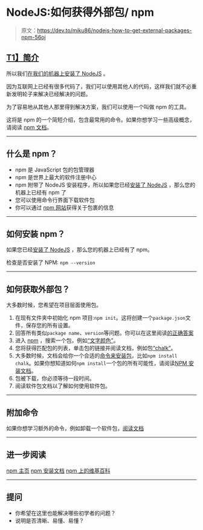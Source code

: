 # NodeJS:如何获得外部包/ npm

> 原文：<https://dev.to/miku86/nodejs-how-to-get-external-packages-npm-56oj>

## [T1】简介](#intro)

所以我们[在我们的机器上安装了 NodeJS](https://dev.to/miku86/what-is-nodejs-how-to-install-it-1900) 。

因为互联网上已经有很多代码了，我们可以使用其他人的代码，这样我们就不必重新发明轮子来解决已经解决的问题。

为了容易地从其他人那里得到解决方案，我们可以使用一个叫做 npm 的工具。

这将是 npm 的一个简短介绍，包含最常用的命令。如果你想学习一些高级概念，请阅读 [npm 文档](https://docs.npmjs.com/)。

* * *

## 什么是 npm？

*   npm 是 JavaScript 包的包管理器
*   npm 是世界上最大的软件注册中心
*   npm 附带了 NodeJS 安装程序，所以如果您已经[安装了 NodeJS](https://dev.to/miku86/what-is-nodejs-how-to-install-it-1900) ，那么您的机器上已经有 npm 了
*   您可以使用命令行界面下载软件包
*   你可以通过 [npm 网站](https://www.npmjs.com/)获得关于包裹的信息

* * *

## 如何安装 npm？

如果您已经[安装了 NodeJS](https://dev.to/miku86/what-is-nodejs-how-to-install-it-1900) ，那么您的机器上已经有了 npm。

检查是否安装了 NPM:
`npm --version`

* * *

## 如何获取外部包？

大多数时候，您希望在项目层面使用包。

1.  在现有文件夹中初始化 npm 项目:`npm init`。这将创建一个`package.json`文件，保存您的所有设置。
2.  回答所有类似`package name`、`version`等问题。你可以在这里阅读[的正确答案](https://docs.npmjs.com/files/package.json)
3.  进入 [npm](https://www.npmjs.com) ，搜索一个包，例如[“文字颜色”](https://www.npmjs.com/search?q=text%20color)。
4.  您将获得匹配包的列表，单击包的链接并阅读文档，例如包[“chalk”](https://www.npmjs.com/package/chalk)。
5.  大多数时候，文档会给你一个合适的[命令来安装包](https://www.npmjs.com/package/chalk#install)，比如`npm install chalk`。如果你想知道如何`npm install`一个包的所有可能性，请阅读[NPM 安装文档](https://docs.npmjs.com/cli/install)。
6.  包被下载，你必须等待一段时间。
7.  阅读软件包文档以了解如何使用软件包。

* * *

## 附加命令

如果你想学习额外的命令，例如卸载一个软件包，[阅读文档](https://docs.npmjs.com/cli-documentation/)

* * *

## 进一步阅读

[npm 主页](https://docs.npmjs.com/about-npm/)
[npm 安装文档](https://docs.npmjs.com/cli/install.html)
[npm 上的维基百科](https://en.wikipedia.org/wiki/Npm_(software))

* * *

## 提问

*   你希望在这里也能解决哪些初学者的问题？
*   说明是否清晰、易懂、易懂？